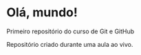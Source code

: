 # Olá, mundo!
Primeiro repositório do curso de Git e GitHub

Repositório criado durante uma aula ao vivo.
